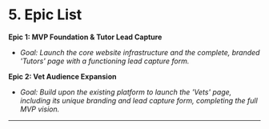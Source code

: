 # 5. Epic List

**Epic 1: MVP Foundation & Tutor Lead Capture**

* *Goal: Launch the core website infrastructure and the complete, branded 'Tutors' page with a functioning lead capture form.*

**Epic 2: Vet Audience Expansion**

* *Goal: Build upon the existing platform to launch the 'Vets' page, including its unique branding and lead capture form, completing the full MVP vision.*

---
